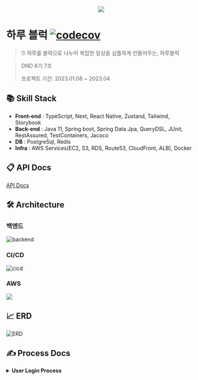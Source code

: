 <div align="center">
    <img src="https://user-images.githubusercontent.com/86864534/222874803-77f9a765-bd9c-44d9-8478-62699ed19294.png">
</div>

# 하루 블럭 [![codecov](https://codecov.io/gh/dnd-side-project/dnd-8th-7-backend/branch/main/graph/badge.svg?token=A0EO0JG772)](https://codecov.io/gh/dnd-side-project/dnd-8th-7-backend)

> ⏰ 하루를 블럭으로 나누어 복잡한 일상을 심플하게 만들어주는, 하루블럭

> DND 8기 7조
>
> 프로젝트 기간: 2023.01.08 ~ 2023.04

## 📚 Skill Stack

- **Front-end** : TypeScript, Next, React Native, Zustand, Tailwind, Storybook
- **Back-end** : Java 11, Spring boot, Spring Data Jpa, QueryDSL, JUnit, RestAssured,
  TestContainers, Jacoco
- **DB** : PostgreSql, Redis
- **Infra** : AWS Services(EC2, S3, RDS, Route53, CloudFront, ALB), Docker

## 📋 API Docs

[API Docs](https://www.notion.so/eunseong/API-ad7cd23937574300ad77c5ac7307919d)

## 🛠️ Architecture

### 백엔드

![backend](https://user-images.githubusercontent.com/86864534/229432488-f87568b2-21b0-45c5-b2e5-48df3aca2a43.png)

### CI/CD

![cicd](https://user-images.githubusercontent.com/86864534/229435221-cf4376e1-7024-4071-99c1-05a0f05174cc.png)

### AWS

<img src="https://user-images.githubusercontent.com/86864534/222876094-b6406625-e1f9-4a98-8f6f-ca055a1d42c7.png"/>

## 📈 ERD

![ERD](https://user-images.githubusercontent.com/86864534/229415245-d9a88a78-733d-45e7-a609-e2b90525dd83.png)

## ✍️ Process Docs

<details>
  <summary><b>User Login Process</b></summary>
  <img src="https://user-images.githubusercontent.com/86864534/222876245-a21fb974-dc5e-4dc2-8512-2bf93cc5b485.png" />

### 최초 구글 로그인 시

- redirect url을 통해 클라이언트 사이드에서 구글 로그인을 시도합니다.
- 로그인 성공 시, 서버의 successful 핸들러가 응답을 받습니다. 이에 따라 회원가입된 유저가 아닌 경우, 회원가입을 진행합니다.
- 로그인 성공 시, refresh token을 redis 세션 서버에 저장하고 클라이언트에 jwt token, 신규 유저 여부를 url 파라미터에 실어나서 반환합니다.

<br>

### 정상 API 호출 시

- header에 access token을 정상적으로 포함하고, 만료되지 않고 유효한 access token인 경우 정상적으로 api가 동작합니다.

<br>

### Access Token 재발급

- Access Token 만료 전에 Refresh 요청 시에, Refresh Token을 기반으로 token을 갱신하여 새로운 token을 반환합니다.

</details>
